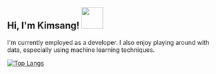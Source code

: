 <h2> Hi, I'm Kimsang! <img src="https://media.giphy.com/media/mGcNjsfWAjY5AEZNw6/giphy.gif" width="50"></h2>

I'm currently employed as a developer. I also enjoy playing around with data, especially using machine learning techniques.

[![Top Langs](https://github-readme-stats.vercel.app/api/top-langs/?username=kimsang-mok&size_weight=0.08&hide=python,javascript,html,scss,css&layout=donut)](https://github.com/anuraghazra/github-readme-stats)


<!--
**kimsang-mok/kimsang-mok** is a ✨ _special_ ✨ repository because its `README.md` (this file) appears on your GitHub profile.

Here are some ideas to get you started:

- 🔭 I’m currently working on ...
- 🌱 I’m currently learning ...
- 👯 I’m looking to collaborate on ...
- 🤔 I’m looking for help with ...
- 💬 Ask me about ...
- 📫 How to reach me: ...
- 😄 Pronouns: ...
- ⚡ Fun fact: ...
-->
